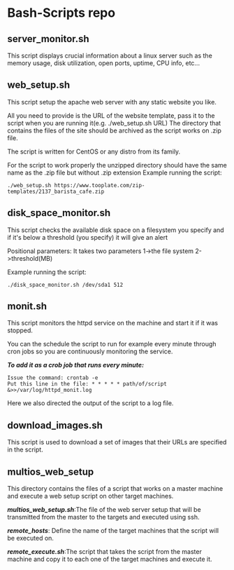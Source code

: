 # Bash-Scripts repo

## server_monitor.sh
This script displays crucial information about a linux server such as the memory usage, disk utilization, open ports, uptime, CPU info, etc...

## web_setup.sh
This script setup the apache web server with any static website you like.

All you need to provide is the URL of the website template, pass it to the script when you are running it(e.g. ./web_setup.sh URL)
The directory that contains the files of the site should be archived as the script works on .zip file.

The script is written for CentOS or any distro from its family.

For the script to work properly the unzipped directory should have the same name as the .zip file but without .zip extension
Example running the script: 
```
./web_setup.sh https://www.tooplate.com/zip-templates/2137_barista_cafe.zip
```

## disk_space_monitor.sh
This script checks the available disk space on a filesystem you specify and if it's below a threshold (you specify) it will give an alert

Positional parameters: It takes two parameters 1->the file system 2->threshold(MB)

Example running the script: 
```
./disk_space_monitor.sh /dev/sda1 512
```

## monit.sh
This script monitors the httpd service on the machine and start it if it was stopped.

You can the schedule the script to run for example every minute through cron jobs so you are continuously monitoring the service.

**_To add it as a crob job that runs every minute:_**
```
Issue the command: crontab -e
Put this line in the file: * * * * * path/of/script &>>/var/log/httpd_monit.log
```
Here we also directed the output of the script to a log file.

## download_images.sh
This script is used to download a set of images that their URLs are specified in the script.

## multios_web_setup
This directory contains the files of a script that works on a master machine and execute a web setup script on other target machines.

**_multios_web_setup.sh_**:The file of the web server setup that will be transmitted from the master to the targets and executed using ssh.

**_remote_hosts_**: Define the name of the target machines that the script will be executed on.

**_remote_execute.sh_**:The script that takes the script from the master machine and copy it to each one of the target machines and execute it.
